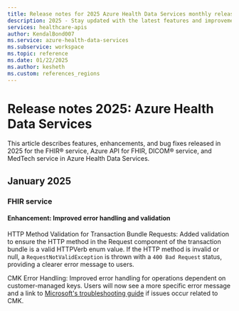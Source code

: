 ```yaml
---
title: Release notes for 2025 Azure Health Data Services monthly releases
description: 2025 - Stay updated with the latest features and improvements for the FHIR, DICOM, and MedTech services in Azure Health Data Services in 2024. Read the monthly release notes and learn how to get the most out of healthcare data.
services: healthcare-apis
author: KendalBond007
ms.service: azure-health-data-services
ms.subservice: workspace
ms.topic: reference
ms.date: 01/22/2025
ms.author: kesheth
ms.custom: references_regions
---
```


# Release notes 2025: Azure Health Data Services

This article describes features, enhancements, and bug fixes released in 2025 for the FHIR&reg; service, Azure API for FHIR, DICOM&reg; service, and MedTech service in Azure Health Data Services.

## January 2025

### FHIR service

#### Enhancement: Improved error handling and validation

HTTP Method Validation for Transaction Bundle Requests:
Added validation to ensure the HTTP method in the Request component of the transaction bundle is a valid HTTPVerb enum value. If the HTTP method is invalid or null, a `RequestNotValidException` is thrown with a `400 Bad Request` status, providing a clearer error message to users.

CMK Error Handling: Improved error handling for operations dependent on customer-managed keys. Users will now see a more specific error message and a link to [Microsoft's troubleshooting guide](fhir/configure-customer-managed-keys.md) if issues occur related to CMK.